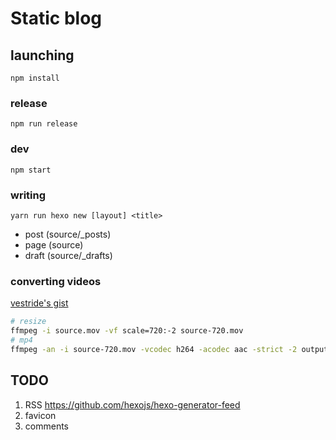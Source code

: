 # Static blog

## launching

```
npm install
```

### release

```
npm run release
```

### dev

```
npm start
```

### writing

```
yarn run hexo new [layout] <title>
```

- post  (source/_posts)
- page  (source)
- draft (source/_drafts)

### converting videos

[vestride's gist](https://gist.github.com/Vestride/278e13915894821e1d6f)

```sh
# resize
ffmpeg -i source.mov -vf scale=720:-2 source-720.mov
# mp4
ffmpeg -an -i source-720.mov -vcodec h264 -acodec aac -strict -2 output.mp4
```

## TODO

1. RSS https://github.com/hexojs/hexo-generator-feed
3. favicon
4. comments
